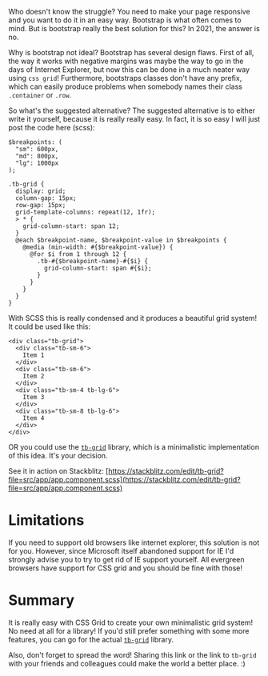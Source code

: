 Who doesn't know the struggle? You need to make your page responsive and you want to do it in an easy way. Bootstrap is what often comes to mind. But is bootstrap really the best solution for this? In 2021, the answer is no.

Why is bootstrap not ideal? Bootstrap has several design flaws. First of all, the way it works with negative margins was maybe the way to go in the days of Internet Explorer, but now this can be done in a much neater way using `css grid`! Furthermore, bootstraps classes don't have any prefix, which can easily produce problems when somebody names their class `.container` or `.row`.

So what's the suggested alternative? The suggested alternative is to either write it yourself, because it is really really easy. In fact, it is so easy I will just post the code here (scss):

```
$breakpoints: (
  "sm": 600px,
  "md": 800px,
  "lg": 1000px
);

.tb-grid {
  display: grid;
  column-gap: 15px;
  row-gap: 15px;
  grid-template-columns: repeat(12, 1fr);
  > * {
    grid-column-start: span 12;
  }
  @each $breakpoint-name, $breakpoint-value in $breakpoints {
    @media (min-width: #{$breakpoint-value}) {
      @for $i from 1 through 12 {
        .tb-#{$breakpoint-name}-#{$i} {
          grid-column-start: span #{$i};
        }
      }
    }
  }
}
```

With SCSS this is really condensed and it produces a beautiful grid system! It could be used like this:

```
<div class="tb-grid">
  <div class="tb-sm-6">
    Item 1
  </div>
  <div class="tb-sm-6">
    Item 2
  </div>
  <div class="tb-sm-4 tb-lg-6">
    Item 3
  </div>
  <div class="tb-sm-8 tb-lg-6">
    Item 4
  </div>
</div>
```

OR you could use the [`tb-grid`](https://github.com/taskbase/tb-grid) library, which is a minimalistic implementation of this idea. It's your decision.

See it in action on Stackblitz:
[https://stackblitz.com/edit/tb-grid?file=src/app/app.component.scss](https://stackblitz.com/edit/tb-grid?file=src/app/app.component.scss)

# Limitations
If you need to support old browsers like internet explorer, this solution is not for you. However, since Microsoft itself abandoned support for IE I'd strongly advise you to try to get rid of IE support yourself. All evergreen browsers have support for CSS grid and you should be fine with those!

# Summary
It is really easy with CSS Grid to create your own minimalistic grid system! No need at all for a library! If you'd still prefer something with some more features, you can go for the actual [`tb-grid`](https://github.com/taskbase/tb-grid) library.

Also, don't forget to spread the word! Sharing this link or the link to `tb-grid` with your friends and colleagues could make the world a better place. :)
